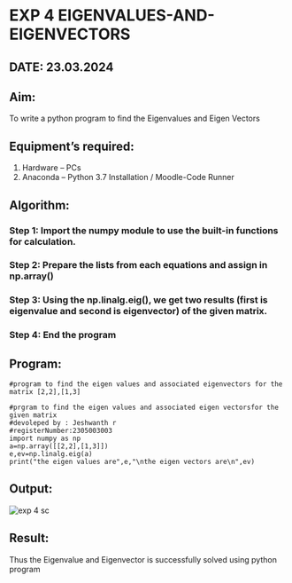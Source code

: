 # EXP 4 EIGENVALUES-AND-EIGENVECTORS
## DATE: 23.03.2024
## Aim:
To write a python program to find the Eigenvalues and Eigen Vectors
## Equipment’s required:
1. 	Hardware – PCs
2. 	Anaconda – Python 3.7 Installation / Moodle-Code Runner
## Algorithm:
### Step 1: Import the numpy module to use the built-in functions for calculation.
### Step 2: Prepare the lists from each equations and assign in np.array()
### Step 3: Using the np.linalg.eig(),  we get two results (first is eigenvalue and second is eigenvector) of the given matrix.
### Step 4: End the program

## Program:

```
#program to find the eigen values and associated eigenvectors for the matrix [2,2],[1,3]

#prgram to find the eigen values and associated eigen vectorsfor the given matrix 
#devoleped by : Jeshwanth r
#registerNumber:2305003003
import numpy as np
a=np.array([[2,2],[1,3]])
e,ev=np.linalg.eig(a)
print("the eigen values are",e,"\nthe eigen vectors are\n",ev)
```
## Output:
![exp 4 sc](https://github.com/Jeshwanth01/EIGENVALUES-AND-EIGENVECTORS/assets/145525167/2a415898-d5e1-4a71-aaea-039fd0fd9462)

## Result:
Thus the Eigenvalue and Eigenvector is successfully solved using python program
